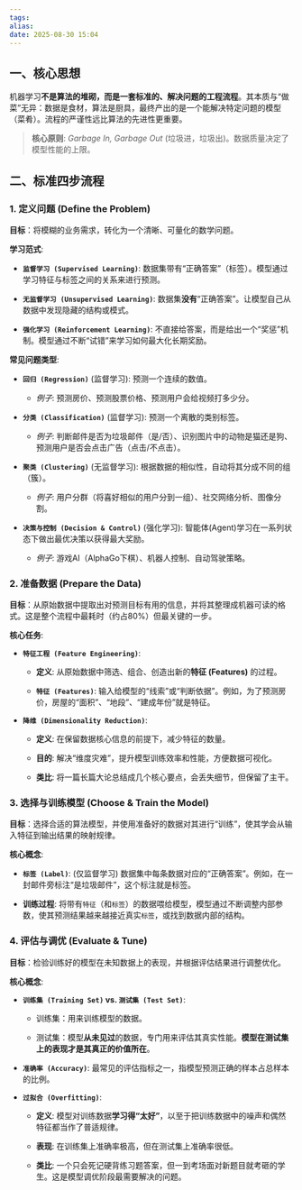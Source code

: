```yaml
---
tags: 
alias: 
date: 2025-08-30 15:04
---
```

## 一、核心思想

机器学习**不是算法的堆砌，而是一套标准的、解决问题的工程流程**。其本质与“做菜”无异：数据是食材，算法是厨具，最终产出的是一个能解决特定问题的模型（菜肴）。流程的严谨性远比算法的先进性更重要。

> **核心原则**: _Garbage In, Garbage Out_ (垃圾进，垃圾出)。数据质量决定了模型性能的上限。

## 二、标准四步流程

### 1. 定义问题 (Define the Problem)

**目标**：将模糊的业务需求，转化为一个清晰、可量化的数学问题。

**学习范式**:

- **`监督学习 (Supervised Learning)`**: 数据集带有“正确答案”（标签）。模型通过学习特征与标签之间的关系来进行预测。
    
- **`无监督学习 (Unsupervised Learning)`**: 数据集**没有**“正确答案”。让模型自己从数据中发现隐藏的结构或模式。
    
- **`强化学习 (Reinforcement Learning)`**: 不直接给答案，而是给出一个“奖惩”机制。模型通过不断“试错”来学习如何最大化长期奖励。
    

**常见问题类型**:

- **`回归 (Regression)`** (监督学习): 预测一个连续的数值。
    
    - _例子_: 预测房价、预测股票价格、预测用户会给视频打多少分。
        
- **`分类 (Classification)`** (监督学习): 预测一个离散的类别标签。
    
    - _例子_: 判断邮件是否为垃圾邮件（是/否）、识别图片中的动物是猫还是狗、预测用户是否会点击广告（点击/不点击）。
        
- **`聚类 (Clustering)`** (无监督学习): 根据数据的相似性，自动将其分成不同的组（簇）。
    
    - _例子_: 用户分群（将喜好相似的用户分到一组）、社交网络分析、图像分割。
        
- **`决策与控制 (Decision & Control)`** (强化学习): 智能体(Agent)学习在一系列状态下做出最优决策以获得最大奖励。
    
    - _例子_: 游戏AI（AlphaGo下棋）、机器人控制、自动驾驶策略。
        

### 2. 准备数据 (Prepare the Data)

**目标**：从原始数据中提取出对预测目标有用的信息，并将其整理成机器可读的格式。这是整个流程中最耗时（约占80%）但最关键的一步。

**核心任务**:

- **`特征工程 (Feature Engineering)`**:
    
    - **定义**: 从原始数据中筛选、组合、创造出新的**特征 (Features)** 的过程。
        
    - **`特征 (Features)`**: 输入给模型的“线索”或“判断依据”。例如，为了预测房价，房屋的“面积”、“地段”、“建成年份”就是特征。
        
- **`降维 (Dimensionality Reduction)`**:
    
    - **定义**: 在保留数据核心信息的前提下，减少特征的数量。
        
    - **目的**: 解决“维度灾难”，提升模型训练效率和性能，方便数据可视化。
        
    - **类比**: 将一篇长篇大论总结成几个核心要点，会丢失细节，但保留了主干。
        

### 3. 选择与训练模型 (Choose & Train the Model)

**目标**：选择合适的算法模型，并使用准备好的数据对其进行“训练”，使其学会从输入特征到输出结果的映射规律。

**核心概念**:

- **`标签 (Label)`**: (仅监督学习) 数据集中每条数据对应的“正确答案”。例如，在一封邮件旁标注“是垃圾邮件”，这个标注就是标签。
    
- **训练过程**: 将带有`特征`（和`标签`）的数据喂给模型，模型通过不断调整内部参数，使其预测结果越来越接近真实`标签`，或找到数据内部的结构。
    

### 4. 评估与调优 (Evaluate & Tune)

**目标**：检验训练好的模型在未知数据上的表现，并根据评估结果进行调整优化。

**核心概念**:

- **`训练集 (Training Set)` vs. `测试集 (Test Set)`**:
    
    - 训练集：用来训练模型的数据。
        
    - 测试集：模型**从未见过**的数据，专门用来评估其真实性能。**模型在测试集上的表现才是其真正的价值所在**。
        
- **`准确率 (Accuracy)`**: 最常见的评估指标之一，指模型预测正确的样本占总样本的比例。
    
- **`过拟合 (Overfitting)`**:
    
    - **定义**: 模型对训练数据**学习得“太好”**，以至于把训练数据中的噪声和偶然特征都当作了普适规律。
        
    - **表现**: 在训练集上准确率极高，但在测试集上准确率很低。
        
    - **类比**: 一个只会死记硬背练习题答案，但一到考场面对新题目就考砸的学生。这是模型调优阶段最需要解决的问题。